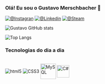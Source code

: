 ### Olá! Eu sou o Gustavo Merschbacher 🤙

[![@Instagran](https://img.shields.io/badge/Instagram-E4405F?style=for-the-badge&logo=instagram&logoColor=white)](https://www.instagram.com/gust4v0_s4mp4i0/)
[![@Linkedin](https://img.shields.io/badge/LinkedIn-0077B5?style=for-the-badge&logo=linkedin&logoColor=white)](https://www.linkedin.com/in/gustavo-merschbacher-533ab82b5/)
[![@Steam](https://img.shields.io/badge/Steam-000000?style=for-the-badge&logo=steam&logoColor=white
)](https://steamcommunity.com/id/guh_fw/)

![Gustavo GitHub stats](https://github-readme-stats.vercel.app/api?username=FWgustavo&show_icons=true&theme=dracula)

![Top Langs](https://github-readme-stats.vercel.app/api/top-langs/?username=FWgustavo&layout=compact)
### Tecnologias do dia a dia

<div style="display: inline_block"><br>
  <img align="center" alt="html5" src="https://img.shields.io/badge/HTML5-E34F26?style=for-the-badge&logo=html5&logoColor=white">
  <img align="center" alt="CSS3" src="https://img.shields.io/badge/CSS3-1572B6?style=for-the-badge&logo=css3&logoColor=white">
  <img align="center" alt="MySQL" height="50" src="https://marcas-logos.net/wp-content/uploads/2020/11/MySQL-logo-600x400.png">
  <img align="center" alt="C#" height="40" src="https://upload.wikimedia.org/wikipedia/commons/b/bd/Logo_C_sharp.svg"> 
</div>
